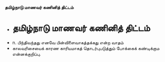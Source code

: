 **தமிழ்நாடு மாணவர் கணினித் திட்டம்**
- # தமிழ்நாடு மாணவர் கணினித் திட்டம்
- n. பிந்திவந்தது எனவே பின்விளைவாகத்தக்கது என்ற வாதம்
- காலவரிசையைக் காரண காரியமாகத் தொடர்புபடுத்தும் போக்கைக் கண்டிக்கும என்னக்குறிப்பு.

